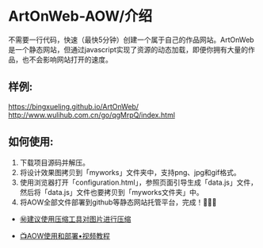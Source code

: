 # ArtOnWeb-AOW/介绍
<!-- Created by TAAG
          _____                   _______                   _____          
         /\    \                 /::\    \                 /\    \         
        /::\    \               /::::\    \               /::\____\        
       /::::\    \             /::::::\    \             /:::/    /        
      /::::::\    \           /::::::::\    \           /:::/   _/___      
     /:::/\:::\    \         /:::/~~\:::\    \         /:::/   /\    \     
    /:::/__\:::\    \       /:::/    \:::\    \       /:::/   /::\____\    
   /::::\   \:::\    \     /:::/    / \:::\    \     /:::/   /:::/    /    
  /::::::\   \:::\    \   /:::/____/   \:::\____\   /:::/   /:::/   _/___  
 /:::/\:::\   \:::\    \ |:::|    |     |:::|    | /:::/___/:::/   /\    \ 
/:::/  \:::\   \:::\____\|:::|____|     |:::|    ||:::|   /:::/   /::\____\
\::/    \:::\  /:::/    / \:::\    \   /:::/    / |:::|__/:::/   /:::/    /
 \/____/ \:::\/:::/    /   \:::\    \ /:::/    /   \:::\/:::/   /:::/    / 
          \::::::/    /     \:::\    /:::/    /     \::::::/   /:::/    /  
           \::::/    /       \:::\__/:::/    /       \::::/___/:::/    /   
           /:::/    /         \::::::::/    /         \:::\__/:::/    /    
          /:::/    /           \::::::/    /           \::::::::/    /     
         /:::/    /             \::::/    /             \::::::/    /      
        /:::/    /               \::/____/               \::::/    /       
        \::/    /                 ~~                      \::/____/        
         \/____/                                           ~~              
-->
不需要一行代码，快速（最快5分钟）创建一个属于自己的作品网站。ArtOnWeb是一个静态网站，但通过javascript实现了资源的动态加载，即便你拥有大量的作品，也不会影响网站打开的速度。

## 样例:  
https://bingxueling.github.io/ArtOnWeb/  
http://www.wulihub.com.cn/go/qgMrpQ/index.html  

## 如何使用:  
1. 下载项目源码并解压。
2. 将设计效果图拷贝到「myworks」文件夹中，支持png、jpg和gif格式。
3. 使用浏览器打开「configuration.html」，参照页面引导生成「data.js」文件，然后将「data.js」文件也要拷贝到「myworks文件夹」中。
4. 将AOW全部文件部署到github等静态网站托管平台，完成！👏👏👏
* [㊙️建议使用压缩工具对图片进行压缩](https://github.com/kornelski/pngquant)

* [📺AOW使用和部署•视频教程](https://mp.weixin.qq.com/s?__biz=MzU2MzA3Mjg3Ng==&mid=2247483942&idx=1&sn=53bb994ff010e611a16b14e59ae79b61&chksm=fc5e9825cb29113318effeea05af8238560301db28c575b8590de7087e0ecf3f3f1b16894390&token=1299134327&lang=zh_CN#rd)  


